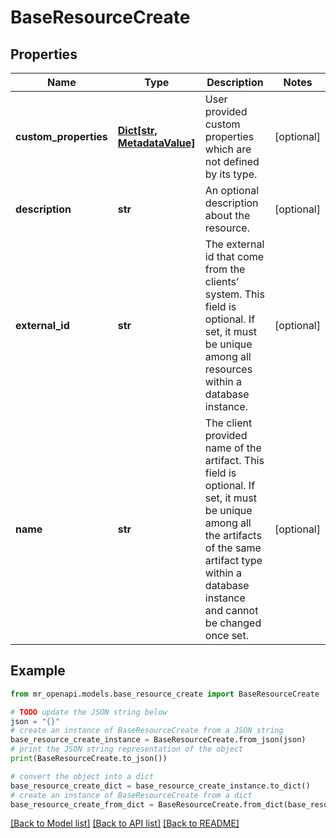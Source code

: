 # BaseResourceCreate


## Properties

Name | Type | Description | Notes
------------ | ------------- | ------------- | -------------
**custom_properties** | [**Dict[str, MetadataValue]**](MetadataValue.md) | User provided custom properties which are not defined by its type. | [optional] 
**description** | **str** | An optional description about the resource. | [optional] 
**external_id** | **str** | The external id that come from the clients’ system. This field is optional. If set, it must be unique among all resources within a database instance. | [optional] 
**name** | **str** | The client provided name of the artifact. This field is optional. If set, it must be unique among all the artifacts of the same artifact type within a database instance and cannot be changed once set. | [optional] 

## Example

```python
from mr_openapi.models.base_resource_create import BaseResourceCreate

# TODO update the JSON string below
json = "{}"
# create an instance of BaseResourceCreate from a JSON string
base_resource_create_instance = BaseResourceCreate.from_json(json)
# print the JSON string representation of the object
print(BaseResourceCreate.to_json())

# convert the object into a dict
base_resource_create_dict = base_resource_create_instance.to_dict()
# create an instance of BaseResourceCreate from a dict
base_resource_create_from_dict = BaseResourceCreate.from_dict(base_resource_create_dict)
```
[[Back to Model list]](../README.md#documentation-for-models) [[Back to API list]](../README.md#documentation-for-api-endpoints) [[Back to README]](../README.md)


